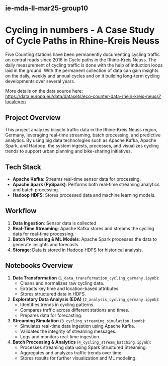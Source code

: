 ## ie-mda-II-mar25-group10

# Cycling in numbers - A Case Study of Cycle Paths in Rhine-Kreis Neuss


Five Counting stations have been permanently documenting cycling traffic on central roads since 2016 in Cycle paths in the Rhine-Kreis Neuss. The daily measurement of cycling traffic is done with the help of induction loops laid in the ground. With the permanent collection of data can gain insights on the daily, weekly and annual cycles and on it building long-term cycling developments over several years.

More details on the data source here: https://data.europa.eu/data/datasets/eco-counter-data-rhein-kreis-neuss?locale=en


## Project Overview
This project analyzes bicycle traffic data in the Rhine-Kreis Neuss region, Germany, leveraging real-time streaming, batch processing, and predictive analytics. By using big data technologies such as Apache Kafka, Apache Spark, and Hadoop, the system ingests, processes, and visualizes cycling trends to support urban planning and bike-sharing initiatives.

## Tech Stack
- **Apache Kafka**: Streams real-time sensor data for processing.
- **Apache Spark (PySpark)**: Performs both real-time streaming analytics and batch processing.
- **Hadoop HDFS**: Stores processed data and machine learning models.

## Workflow
1. **Data Ingestion**: Sensor data is collected 
2. **Real-Time Streaming**: Apache Kafka stores and streams the cycling data for real-time processing.
3. **Batch Processing & ML Models**: Apache Spark processes the data to generate insights and forecasts.
4. **Storage**: Data is stored in Hadoop HDFS for historical analysis.

## Notebooks Overview
1. **Data Transformation** (`1_data_transformation_cycling_germany.ipynb`):
   - Cleans and normalizes raw cycling data.
   - Extracts key time and location-based attributes.
   - Stores structured data in HDFS.
2. **Exploratory Data Analysis (EDA)** (`2_analysis_cycling_germany.ipynb`):
   - Identifies trends in cycling patterns.
   - Compares traffic across different stations and times.
   - Prepares data for forecasting.
3. **Streaming Simulation** (`3_cycling_streaming_simulation.ipynb`):
   - Simulates real-time data ingestion using Apache Kafka.
   - Validates the integrity of streaming messages.
   - Logs and monitors real-time ingestion.
4. **Batch Processing & Analytics** (`4_cycling_stream_batching.ipynb`):
   - Processes streaming data using Spark Structured Streaming.
   - Aggregates and analyzes traffic trends over time.
   - Stores results for further visualization and ML modeling.
